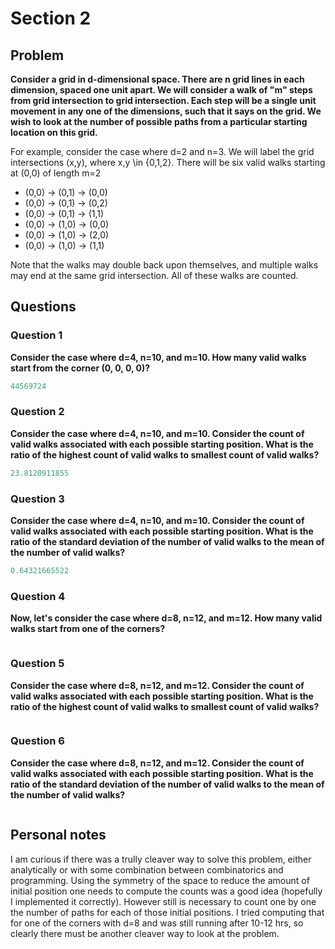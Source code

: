 # Section 2

## Problem 

**Consider a grid in d-dimensional space. There are n grid lines in each
dimension, spaced one unit apart. We will consider a walk of "m" steps
from grid intersection to grid intersection. Each step will be a single
unit movement in any one of the dimensions, such that it says on the
grid. We wish to look at the number of possible paths from a particular
starting location on this grid.**

For example, consider the case where d=2 and n=3. We will label the grid
intersections (x,y), where x,y \in {0,1,2}. There will be six valid
walks starting at (0,0) of length m=2

* (0,0) -> (0,1) -> (0,0)
* (0,0) -> (0,1) -> (0,2)
* (0,0) -> (0,1) -> (1,1)
* (0,0) -> (1,0) -> (0,0)
* (0,0) -> (1,0) -> (2,0)
* (0,0) -> (1,0) -> (1,1)

Note that the walks may double back upon themselves, and multiple walks
may end at the same grid intersection. All of these walks are counted.

## Questions

### Question 1
**Consider the case where d=4, n=10, and m=10. How many valid walks
start from the corner (0, 0, 0, 0)?**

``` MATLAB
44569724
```

### Question 2
**Consider the case where d=4, n=10, and m=10. Consider the count of
valid walks associated with each possible starting position. What is the
ratio of the highest count of valid walks to smallest count of valid
walks?**

``` MATLAB
23.8120911855
```

### Question 3
**Consider the case where d=4, n=10, and m=10.
Consider the count of valid walks associated with each possible starting
position. What is the ratio of the standard deviation of the number of
valid walks to the mean of the number of valid walks?**

``` MATLAB
0.64321665522
```

### Question 4
**Now, let's consider the case where d=8, n=12, and m=12.
How many valid walks start from one of the corners?**

``` MATLAB

```

### Question 5
**Consider the case where d=8, n=12, and m=12.
Consider the count of valid walks associated with each possible starting
position. What is the ratio of the highest count of valid walks to
smallest count of valid walks?**

``` MATLAB

```

### Question 6
**Consider the case where d=8, n=12, and m=12.
Consider the count of valid walks associated with each possible starting
position. What is the ratio of the standard deviation of the number of
valid walks to the mean of the number of valid walks?**

``` MATLAB

```

## Personal notes

I am curious if there was a trully cleaver way to solve this problem,
either analytically or with some combination between combinatorics and
programming. Using the symmetry of the space to reduce the amount of
initial position one needs to compute the counts was a good idea
(hopefully I implemented it correctly). However still is necessary to
count one by one the number of paths for each of those initial
positions. I tried computing that for one of the corners with d=8 and
was still running after 10-12 hrs, so clearly there must be another
cleaver way to look at the problem.
